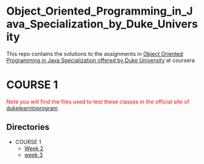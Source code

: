 # Object_Oriented_Programming_in_Java_Specialization_by_Duke_University
This repo contains the solutions to the assignments in [Object Oriented Programming in Java Specialization offered by Duke University](https://www.coursera.org/specializations/object-oriented-programming) at coursera<br>
# COURSE 1
<span style="color: red">Note you will find the files used to test these classes in the official site of [dukelearntoprogram](https://www.dukelearntoprogram.com//course2/files.php).</span>

## Directories

* COURSE 1
    * [Week 2](./COURSE%201/Week%202)
    * [week 3](./COURSE%201/Week%203)
